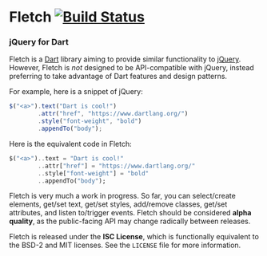 # Fletch [![Build Status](https://drone.io/github.com/RobKellett/Fletch/status.png)](https://drone.io/github.com/RobKellett/Fletch/latest)
### jQuery for Dart

Fletch is a [Dart](https://www.dartlang.org/) library aiming to provide similar
functionality to [jQuery](http://jquery.com/). However, Fletch is _not_
designed to be API-compatible with jQuery, instead preferring to take advantage
of Dart features and design patterns.

For example, here is a snippet of jQuery:
```javascript
$("<a>").text("Dart is cool!")
        .attr("href", "https://www.dartlang.org/")
        .style("font-weight", "bold")
        .appendTo("body");
```

Here is the equivalent code in Fletch:
```dart
$("<a>")..text = "Dart is cool!"
        ..attr["href"] = "https://www.dartlang.org/"
        ..style["font-weight"] = "bold"
        ..appendTo("body");
```

Fletch is very much a work in progress. So far, you can select/create
elements, get/set text, get/set styles, add/remove classes, get/set attributes,
and listen to/trigger events. Fletch should be considered **alpha quality**, as
the public-facing API may change radically between releases.

Fletch is released under the **ISC License**, which is functionally equivalent
to the BSD-2 and MIT licenses. See the `LICENSE` file for more information.
